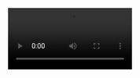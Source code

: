 <center>
    <video  style="display:block; width:50%; height:auto;" autoplay controls >
        <source src="chop.mp4" type="video/mp4" />
    </video>
</center>